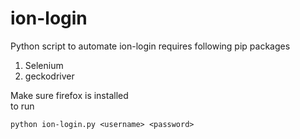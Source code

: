 # ion-login
Python script to automate ion-login
requires following pip packages
1. Selenium<br>
2. geckodriver<br>

Make sure firefox is installed<br>
to run
```
python ion-login.py <username> <password>
```
